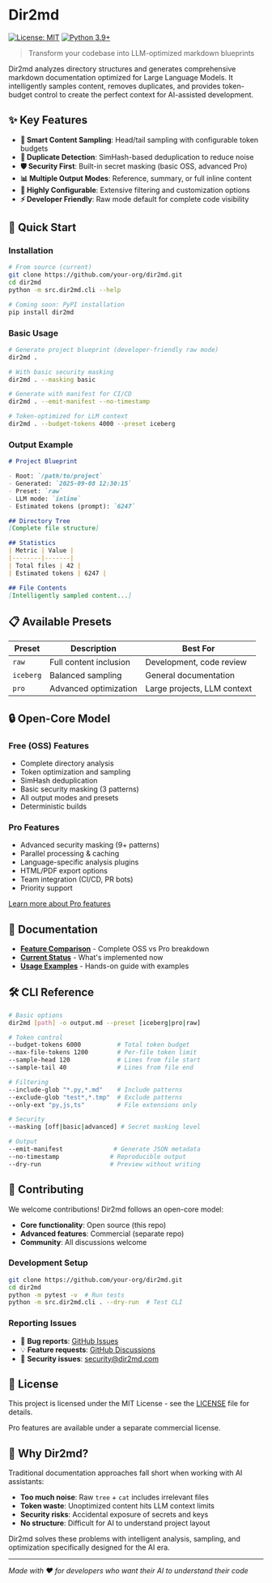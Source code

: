 # Dir2md

[![License: MIT](https://img.shields.io/badge/License-MIT-yellow.svg)](https://opensource.org/licenses/MIT)
[![Python 3.9+](https://img.shields.io/badge/python-3.9+-blue.svg)](https://www.python.org/downloads/)

> Transform your codebase into LLM-optimized markdown blueprints

Dir2md analyzes directory structures and generates comprehensive markdown documentation optimized for Large Language Models. It intelligently samples content, removes duplicates, and provides token-budget control to create the perfect context for AI-assisted development.

## ✨ Key Features

- **🎯 Smart Content Sampling**: Head/tail sampling with configurable token budgets
- **🔄 Duplicate Detection**: SimHash-based deduplication to reduce noise
- **🛡️ Security First**: Built-in secret masking (basic OSS, advanced Pro)
- **📊 Multiple Output Modes**: Reference, summary, or full inline content
- **🔧 Highly Configurable**: Extensive filtering and customization options
- **⚡ Developer Friendly**: Raw mode default for complete code visibility

## 🚀 Quick Start

### Installation

```bash
# From source (current)
git clone https://github.com/your-org/dir2md.git
cd dir2md
python -m src.dir2md.cli --help

# Coming soon: PyPI installation
pip install dir2md
```

### Basic Usage

```bash
# Generate project blueprint (developer-friendly raw mode)
dir2md .

# With basic security masking
dir2md . --masking basic

# Generate with manifest for CI/CD
dir2md . --emit-manifest --no-timestamp

# Token-optimized for LLM context
dir2md . --budget-tokens 4000 --preset iceberg
```

### Output Example

```markdown
# Project Blueprint

- Root: `/path/to/project`
- Generated: `2025-09-08 12:30:15`
- Preset: `raw`
- LLM mode: `inline`
- Estimated tokens (prompt): `6247`

## Directory Tree
[Complete file structure]

## Statistics
| Metric | Value |
|--------|-------|
| Total files | 42 |
| Estimated tokens | 6247 |

## File Contents
[Intelligently sampled content...]
```

## 📋 Available Presets

| Preset | Description | Best For |
|--------|-------------|-----------|
| `raw` | Full content inclusion | Development, code review |
| `iceberg` | Balanced sampling | General documentation |
| `pro` | Advanced optimization | Large projects, LLM context |

## 🔒 Open-Core Model

### Free (OSS) Features
- Complete directory analysis
- Token optimization and sampling
- SimHash deduplication
- Basic security masking (3 patterns)
- All output modes and presets
- Deterministic builds

### Pro Features
- Advanced security masking (9+ patterns)
- Parallel processing & caching
- Language-specific analysis plugins
- HTML/PDF export options
- Team integration (CI/CD, PR bots)
- Priority support

[Learn more about Pro features](FEATURES.md)

## 📖 Documentation

- **[Feature Comparison](FEATURES.md)** - Complete OSS vs Pro breakdown
- **[Current Status](CURRENT_FEATURES.md)** - What's implemented now
- **[Usage Examples](USAGE_EXAMPLES.md)** - Hands-on guide with examples

## 🛠️ CLI Reference

```bash
# Basic options
dir2md [path] -o output.md --preset [iceberg|pro|raw]

# Token control
--budget-tokens 6000          # Total token budget
--max-file-tokens 1200        # Per-file token limit
--sample-head 120             # Lines from file start
--sample-tail 40              # Lines from file end

# Filtering
--include-glob "*.py,*.md"    # Include patterns
--exclude-glob "test*,*.tmp"  # Exclude patterns
--only-ext "py,js,ts"         # File extensions only

# Security
--masking [off|basic|advanced] # Secret masking level

# Output
--emit-manifest              # Generate JSON metadata
--no-timestamp              # Reproducible output
--dry-run                   # Preview without writing
```

## 🤝 Contributing

We welcome contributions! Dir2md follows an open-core model:

- **Core functionality**: Open source (this repo)
- **Advanced features**: Commercial (separate repo)
- **Community**: All discussions welcome

### Development Setup

```bash
git clone https://github.com/your-org/dir2md.git
cd dir2md
python -m pytest -v  # Run tests
python -m src.dir2md.cli . --dry-run  # Test CLI
```

### Reporting Issues

- 🐛 **Bug reports**: [GitHub Issues](https://github.com/your-org/dir2md/issues)
- 💡 **Feature requests**: [GitHub Discussions](https://github.com/your-org/dir2md/discussions)
- 📧 **Security issues**: security@dir2md.com

## 📄 License

This project is licensed under the MIT License - see the [LICENSE](LICENSE) file for details.

Pro features are available under a separate commercial license.

## 🌟 Why Dir2md?

Traditional documentation approaches fall short when working with AI assistants:

- **Too much noise**: Raw `tree` + `cat` includes irrelevant files
- **Token waste**: Unoptimized content hits LLM context limits  
- **Security risks**: Accidental exposure of secrets and keys
- **No structure**: Difficult for AI to understand project layout

Dir2md solves these problems with intelligent analysis, sampling, and optimization specifically designed for the AI era.

---

*Made with ❤️ for developers who want their AI to understand their code*
